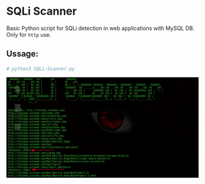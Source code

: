 # SQLi Scanner

Basic Python script for SQLi detection in web applications with MySQL DB.
Only for `http` use.

## Ussage:
```sh
# python3 SQLi-Scanner.py
```
![demo](8526e358-0fbf-4673-96e3-90a01003bd2b.jfif)
